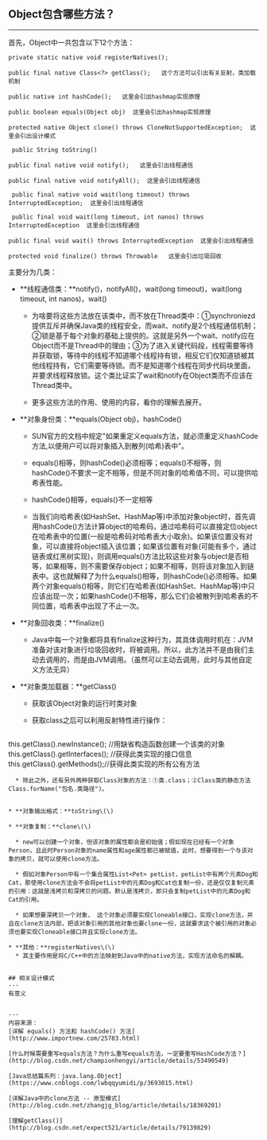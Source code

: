 ## Object包含哪些方法？

---

首先，Object中一共包含以下12个方法：

```
private static native void registerNatives();

public final native Class<?> getClass();   这个方法可以引出有关反射，类加载机制

public native int hashCode();   这里会引出hashmap实现原理

public boolean equals(Object obj)  这里会引出hashmap实现原理

protected native Object clone() throws CloneNotSupportedException;  这里会引出设计模式

 public String toString()

public final native void notify();   这里会引出线程通信

public final native void notifyAll();  这里会引出线程通信

 public final native void wait(long timeout) throws InterruptedException;  这里会引出线程通信

 public final void wait(long timeout, int nanos) throws InterruptedException  这里会引出线程通信

public final void wait() throws InterruptedException  这里会引出线程通信

protected void finalize() throws Throwable   这里会引出垃圾回收
```

主要分为几类：

* **线程通信类：**notify\(\)，notifyAll\(\)，wait\(long timeout\)，wait\(long timeout, int nanos\)，wait\(\)

  * 为啥要将这些方法放在该类中，而不放在Thread类中：①synchroniezd提供互斥并确保Java类的线程安全，而wait、notify是2个线程通信机制；②锁是基于每个对象的基础上提供的。这就是另外一个wait、notify应在Object而不是Thread中的理由；③为了进入关键代码段，线程需要等待并获取锁，等待中的线程不知道哪个线程持有锁，相反它们仅知道锁被其他线程持有，它们需要等待锁。而不是知道哪个线程在同步代码块里面，并要求线程释放锁。这个类比证实了wait和notify在Object类而不应该在Thread类中。
   
  *  更多这些方法的作用、使用的内容，看你的理解去展开。
  

* **对象身份类：**equals\(Object obj\)，hashCode\(\)

  * SUN官方的文档中规定"如果重定义equals方法，就必须重定义hashCode方法,以便用户可以将对象插入到散列(哈希)表中"。
  
  * equals()相等，则hashCode()必须相等；equals()不相等，则hashCode()不要求一定不相等，但是不同对象的哈希值不同，可以提供哈希表性能。
  
  * hashCode()相等，equals()不一定相等
  
  * 当我们向哈希表(如HashSet、HashMap等)中添加对象object时，首先调用hashCode()方法计算object的哈希码，通过哈希码可以直接定位object在哈希表中的位置(一般是哈希码对哈希表大小取余)。如果该位置没有对象，可以直接将object插入该位置；如果该位置有对象(可能有多个，通过链表或红黑树实现)，则调用equals()方法比较这些对象与object是否相等，如果相等，则不需要保存object；如果不相等，则将该对象加入到链表中。这也就解释了为什么equals()相等，则hashCode()必须相等。如果两个对象equals()相等，则它们在哈希表(如HashSet、HashMap等)中只应该出现一次；如果hashCode()不相等，那么它们会被散列到哈希表的不同位置，哈希表中出现了不止一次。


* **对象回收类：**finalize\(\)

  * Java中每一个对象都将具有finalize这种行为，其具体调用时机在：JVM准备对该对象进行垃圾回收时，将被调用。所以，此方法并不是由我们主动去调用的，而是由JVM调用。（虽然可以主动去调用，此时与其他自定义方法无异）
  

* **对象类加载器：**getClass\(\)

  * 获取该Object对象的运行时类对象

  * 获取class之后可以利用反射特性进行操作：
  ```
this.getClass().newInstance(); //用缺省构造函数创建一个该类的对象
this.getClass().getInterfaces(); //获得此类实现的接口信息
this.getClass().getMethods();//获得此类实现的所有公有方法
```
  * 除此之外，还有另外两种获取Class对象的方法：①类.class；②Class类的静态方法Class.forName("包名.类路径")。
  

* **对象输出格式：**toString\(\)

* **对象复制：**clone\(\)

  * new可以创建一个对象，但该对象的属性都会是初始值；假如现在已经有一个对象Person，且此时Person对象的name属性和age属性都已被赋值，此时，想要得到一个与该对象的拷贝，就可以使用clone方法。
  
  * 假如对象Person中有一个集合属性List<Pet> petList，petList中有两个元素Dog和Cat，那使用clone方法会不会将petList中的元素Dog和Cat也复制一份，还是仅仅复制元素的引用：这就是浅拷贝和深拷贝的问题。默认是浅拷贝，即只会复制petList中的元素Dog和Cat的引用。
  
  * 如果想要深拷贝一个对象， 这个对象必须要实现Cloneable接口，实现clone方法，并且在clone方法内部，把该对象引用的其他对象也要clone一份，这就要求这个被引用的对象必须也要实现Cloneable接口并且实现clone方法。

* **其他：**registerNatives\(\)
  * 其主要作用是将C/C++中的方法映射到Java中的native方法，实现方法命名的解耦。


## 相关设计模式
---
有意义


---
内容来源：
[详解 equals() 方法和 hashCode() 方法](http://www.importnew.com/25783.html)

[什么时候需要重写equals方法？为什么重写equals方法，一定要重写HashCode方法？](http://blog.csdn.net/championhengyi/article/details/53490549)

[Java总结篇系列：java.lang.Object](https://www.cnblogs.com/lwbqqyumidi/p/3693015.html)

[详解Java中的clone方法 -- 原型模式](http://blog.csdn.net/zhangjg_blog/article/details/18369201)

[理解getClass()](http://blog.csdn.net/expect521/article/details/79139829)
